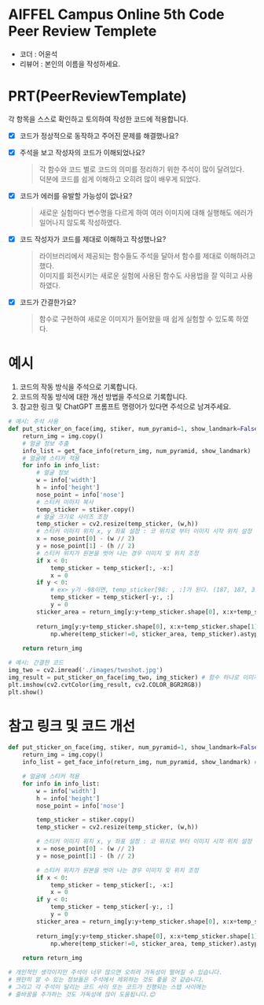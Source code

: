 # AIFFEL Campus Online 5th Code Peer Review Templete
- 코더 : 어윤석
- 리뷰어 : 본인의 이름을 작성하세요.


# PRT(PeerReviewTemplate) 
각 항목을 스스로 확인하고 토의하여 작성한 코드에 적용합니다.

- [X] 코드가 정상적으로 동작하고 주어진 문제를 해결했나요?
  
- [X] 주석을 보고 작성자의 코드가 이해되었나요?
  > 각 함수와 코드 별로 코드의 의미를 정리하기 위한 주석이 많이 달려있다.  
  > 덕분에 코드를 쉽게 이해하고 오히려 많이 배우게 되었다.
- [X] 코드가 에러를 유발할 가능성이 없나요?
  > 새로운 실험마다 변수명을 다르게 하여 여러 이미지에 대해 실행해도 에러가 일어나지 않도록 작성하였다.
- [X] 코드 작성자가 코드를 제대로 이해하고 작성했나요?
  > 라이브러리에서 제공되는 함수들도 주석을 달아서 함수를 제대로 이해하려고 했다.  
  > 이미지를 회전시키는 새로운 실험에 사용된 함수도 사용법을 잘 익히고 사용하였다.
- [X] 코드가 간결한가요?
  > 함수로 구현하여 새로운 이미지가 들어왔을 때 쉽게 실험할 수 있도록 하였다.

# 예시
1. 코드의 작동 방식을 주석으로 기록합니다.
2. 코드의 작동 방식에 대한 개선 방법을 주석으로 기록합니다.
3. 참고한 링크 및 ChatGPT 프롬프트 명령어가 있다면 주석으로 남겨주세요.
```python
# 예시: 주석 사용
def put_sticker_on_face(img, stiker, num_pyramid=1, show_landmark=False):
    return_img = img.copy()
    # 얼굴 정보 추출
    info_list = get_face_info(return_img, num_pyramid, show_landmark)
    # 얼굴에 스티커 적용
    for info in info_list:
        # 얼굴 정보
        w = info['width']
        h = info['height']
        nose_point = info['nose']
        # 스티커 이미지 복사
        temp_sticker = stiker.copy()
        # 얼굴 크기로 사이즈 조정
        temp_sticker = cv2.resize(temp_sticker, (w,h)) 
        # 스티커 이미지 위치 x, y 좌표 설정 : 코 위치로 부터 이미지 시작 위치 설정
        x = nose_point[0] - (w // 2)
        y = nose_point[1] - (h // 2)
        # 스티커 위치가 원본을 벗어 나는 경우 이미지 및 위치 조정
        if x < 0: 
            temp_sticker = temp_sticker[:, -x:]
            x = 0
        if y < 0:
            # ex> y가 -98이면, temp_sticker[98: , :]가 된다. (187, 187, 3)에서 (89, 187, 3)이 됨 (187개 중에서 98개가 잘려나감)
            temp_sticker = temp_sticker[-y:, :] 
            y = 0
        sticker_area = return_img[y:y+temp_sticker.shape[0], x:x+temp_sticker.shape[1]]
        
        return_img[y:y+temp_sticker.shape[0], x:x+temp_sticker.shape[1]] = \
            np.where(temp_sticker!=0, sticker_area, temp_sticker).astype(np.uint8)
    
    return return_img
```
```python
# 예시: 간결한 코드
img_two = cv2.imread('./images/twoshot.jpg')
img_result = put_sticker_on_face(img_two, img_sticker) # 함수 하나로 이미지에 스티커를 붙일 수 있도록 하였다.
plt.imshow(cv2.cvtColor(img_result, cv2.COLOR_BGR2RGB))
plt.show()
```

# 참고 링크 및 코드 개선
```python
def put_sticker_on_face(img, stiker, num_pyramid=1, show_landmark=False):
    return_img = img.copy()
    info_list = get_face_info(return_img, num_pyramid, show_landmark) # 얼굴 정보 추출

    # 얼굴에 스티커 적용
    for info in info_list:
        w = info['width']
        h = info['height']
        nose_point = info['nose']

        temp_sticker = stiker.copy()
        temp_sticker = cv2.resize(temp_sticker, (w,h))

        # 스티커 이미지 위치 x, y 좌표 설정 : 코 위치로 부터 이미지 시작 위치 설정
        x = nose_point[0] - (w // 2)
        y = nose_point[1] - (h // 2)

        # 스티커 위치가 원본을 벗어 나는 경우 이미지 및 위치 조정
        if x < 0: 
            temp_sticker = temp_sticker[:, -x:]
            x = 0
        if y < 0:
            temp_sticker = temp_sticker[-y:, :] 
            y = 0
        sticker_area = return_img[y:y+temp_sticker.shape[0], x:x+temp_sticker.shape[1]]
        
        return_img[y:y+temp_sticker.shape[0], x:x+temp_sticker.shape[1]] = \
            np.where(temp_sticker!=0, sticker_area, temp_sticker).astype(np.uint8)
    
    return return_img

# 개인적인 생각이지만 주석이 너무 많으면 오히려 가독성이 떨어질 수 있습니다.
# 웬만히 알 수 있는 정보들은 주석에서 제외하는 것도 좋을 것 같습니다.
# 그리고 각 주석이 달리는 코드 사이 또는 코드가 진행되는 스탭 사이에는
# 줄바꿈을 추가하는 것도 가독성에 많이 도움됩니다.😊
```
